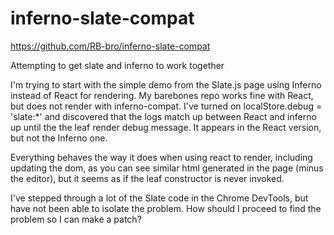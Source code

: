 # inferno-slate-compat
https://github.com/RB-bro/inferno-slate-compat

Attempting to get slate and inferno to work together


I'm trying to start with the simple demo from the Slate.js page using Inferno instead of React for rendering. My barebones 
repo works fine with React, but does not render with inferno-compat.  I've turned on localStore.debug = 'slate:*' 
and discovered that the logs match up between React and inferno up until the the leaf render debug message. It 
appears in the React version, but not the Inferno one.

Everything behaves the way it does when using react to render, including updating the dom, 
as you can see similar html generated in the page (minus the editor),
but it seems as if the leaf constructor is never invoked.

I've stepped through a lot of the Slate code in the Chrome DevTools, 
but have not been able to isolate the problem. 
How should I proceed to find the problem so I can make a patch?
